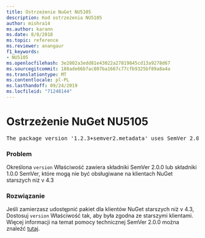 ```yaml
---
title: Ostrzeżenie NuGet NU5105
description: Kod ostrzeżenia NU5105
author: mishra14
ms.author: karann
ms.date: 8/8/2018
ms.topic: reference
ms.reviewer: anangaur
f1_keywords:
- NU5105
ms.openlocfilehash: 3e2802a3edd81e43022a27819845cd13a9278d67
ms.sourcegitcommit: 188ade66b7ac807ba1667c77cfb9325bf89a8a4a
ms.translationtype: MT
ms.contentlocale: pl-PL
ms.lasthandoff: 09/24/2019
ms.locfileid: "71248144"
---
```

# <a name="nuget-warning-nu5105"></a>Ostrzeżenie NuGet NU5105
<pre>The package version '1.2.3+semver2.metadata' uses SemVer 2.0.0 or components of SemVer 1.0.0 that are not supported on legacy clients. Change the package version to a SemVer 1.0.0 string. If the version contains a release label it must start with a letter. This message can be ignored if the package is not intended for older clients.</pre>

### <a name="issue"></a>Problem

Określona `version` Właściwość zawiera składniki SemVer 2.0.0 lub składniki 1.0.0 SemVer, które mogą nie być obsługiwane na klientach NuGet starszych niż v 4.3


### <a name="solution"></a>Rozwiązanie

Jeśli zamierzasz udostępnić pakiet dla klientów NuGet starszych niż v 4.3, Dostosuj `version` Właściwość tak, aby była zgodna ze starszymi klientami. Więcej informacji na temat pomocy technicznej SemVer 2.0.0 można znaleźć [tutaj](https://github.com/NuGet/Home/wiki/SemVer-2.0.0-support).

